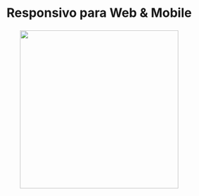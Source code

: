 <h1 align="center">Responsivo para Web & Mobile</h1>

###

<div align="center">
  <img height="360" src="https://i.imgur.com/GjZ09Rz.png"  />
</div>

###
